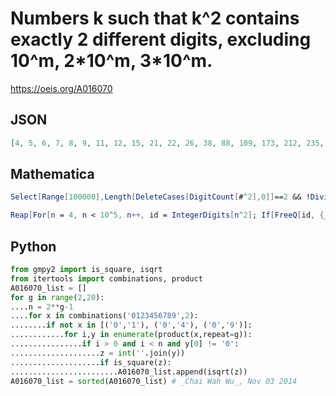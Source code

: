 # Numbers k such that k^2 contains exactly 2 different digits, excluding 10^m, 2\*10^m, 3\*10^m\.
https://oeis.org/A016070
## JSON
```JSON
[4, 5, 6, 7, 8, 9, 11, 12, 15, 21, 22, 26, 38, 88, 109, 173, 212, 235, 264, 3114, 81619]
```
## Mathematica
```Mathematica
Select[Range[100000],Length[DeleteCases[DigitCount[#^2],0]]==2 && !Divisible[ #,10]&] (* _Harvey P. Dale_, Aug 15 2013 *)
```
```Mathematica
Reap[For[n = 4, n < 10^5, n++, id = IntegerDigits[n^2]; If[FreeQ[id, {_, 0 ...}], If[Length[Union[id]] == 2, Sow[n]]]]][[2, 1]] (* _Jean-François Alcover_, Sep 30 2016 *)
```
## Python
```Python
from gmpy2 import is_square, isqrt
from itertools import combinations, product
A016070_list = []
for g in range(2,20):
....n = 2**g-1
....for x in combinations('0123456789',2):
........if not x in [('0','1'), ('0','4'), ('0','9')]:
............for i,y in enumerate(product(x,repeat=g)):
................if i > 0 and i < n and y[0] != '0':
....................z = int(''.join(y))
....................if is_square(z):
........................A016070_list.append(isqrt(z))
A016070_list = sorted(A016070_list) # _Chai Wah Wu_, Nov 03 2014
```
